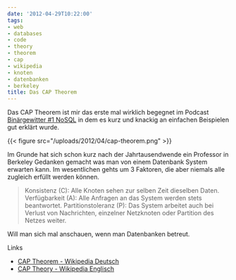 ```yaml
---
date: '2012-04-29T10:22:00'
tags:
- web
- databases
- code
- theory
- theorem
- cap
- wikipedia
- knoten
- datenbanken
- berkeley
title: Das CAP Theorem
---
```


Das CAP Theorem ist mir das erste mal wirklich begegnet im Podcast
[Binärgewitter #1
NoSQL](http://www.radiotux.de/index.php?/archives/5497-Binaergewitter-1-NoSQL.html)
in dem es kurz und knackig an einfachen Beispielen gut erklärt wurde.

{{< figure src="/uploads/2012/04/cap-theorem.png" >}}

Im Grunde hat sich schon kurz nach der Jahrtausendwende ein Professor in
Berkeley Gedanken gemacht was man von einem Datenbank System erwarten kann.
Im wesentlichen gehts um 3 Faktoren, die aber niemals alle zugleich erfüllt
werden können.

> Konsistenz (C): Alle Knoten sehen zur selben Zeit dieselben Daten.
> Verfügbarkeit (A): Alle Anfragen an das System werden stets beantwortet.
> Partitionstoleranz (P): Das System arbeitet auch bei Verlust von
> Nachrichten, einzelner Netzknoten oder Partition des Netzes weiter.

Will man sich mal anschauen, wenn man Datenbanken betreut.

Links

* [CAP Theorem - Wikipedia Deutsch](http://de.wikipedia.org/wiki/CAP-Theorem)
* [CAP Theory - Wikipedia Englisch](http://en.wikipedia.org/wiki/CAP-Theory)